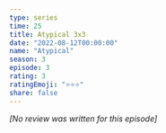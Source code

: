 ```yaml
---
type: series
time: 25
title: Atypical 3x3
date: "2022-08-12T00:00:00"
name: "Atypical"
season: 3
episode: 3
rating: 3
ratingEmoji: "⭐️⭐️⭐️"
share: false
---
```


*[No review was written for this episode]*